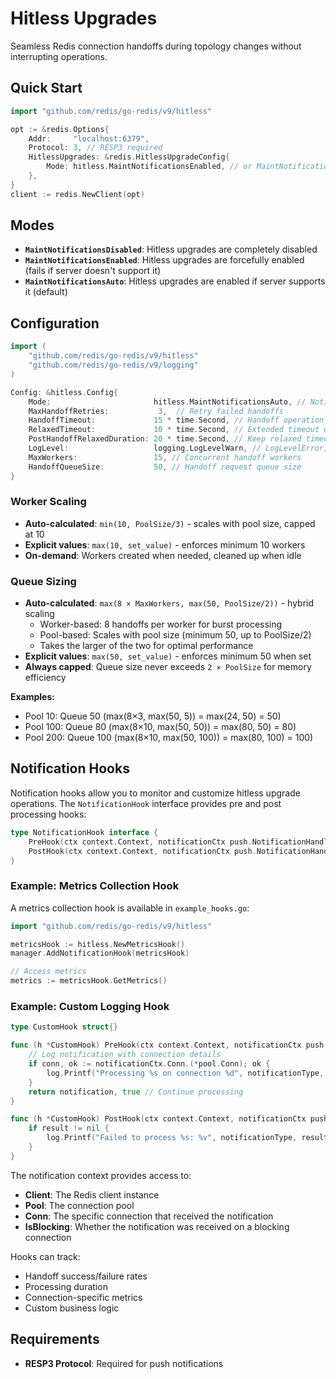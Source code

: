 # Hitless Upgrades

Seamless Redis connection handoffs during topology changes without interrupting operations.

## Quick Start

```go
import "github.com/redis/go-redis/v9/hitless"

opt := &redis.Options{
    Addr:     "localhost:6379",
    Protocol: 3, // RESP3 required
    HitlessUpgrades: &redis.HitlessUpgradeConfig{
        Mode: hitless.MaintNotificationsEnabled, // or MaintNotificationsAuto
    },
}
client := redis.NewClient(opt)
```

## Modes

- **`MaintNotificationsDisabled`**: Hitless upgrades are completely disabled
- **`MaintNotificationsEnabled`**: Hitless upgrades are forcefully enabled (fails if server doesn't support it)
- **`MaintNotificationsAuto`**: Hitless upgrades are enabled if server supports it (default)

## Configuration

```go
import (
    "github.com/redis/go-redis/v9/hitless"
    "github.com/redis/go-redis/v9/logging"
)

Config: &hitless.Config{
    Mode:                       hitless.MaintNotificationsAuto, // Notification mode
    MaxHandoffRetries:           3,  // Retry failed handoffs
    HandoffTimeout:             15 * time.Second, // Handoff operation timeout
    RelaxedTimeout:             10 * time.Second, // Extended timeout during migrations
    PostHandoffRelaxedDuration: 20 * time.Second, // Keep relaxed timeout after handoff
    LogLevel:                   logging.LogLevelWarn, // LogLevelError, LogLevelWarn, LogLevelInfo, LogLevelDebug
    MaxWorkers:                 15, // Concurrent handoff workers
    HandoffQueueSize:           50, // Handoff request queue size
}
```

### Worker Scaling
- **Auto-calculated**: `min(10, PoolSize/3)` - scales with pool size, capped at 10
- **Explicit values**: `max(10, set_value)` - enforces minimum 10 workers
- **On-demand**: Workers created when needed, cleaned up when idle

### Queue Sizing
- **Auto-calculated**: `max(8 × MaxWorkers, max(50, PoolSize/2))` - hybrid scaling
  - Worker-based: 8 handoffs per worker for burst processing
  - Pool-based: Scales with pool size (minimum 50, up to PoolSize/2)
  - Takes the larger of the two for optimal performance
- **Explicit values**: `max(50, set_value)` - enforces minimum 50 when set
- **Always capped**: Queue size never exceeds `2 × PoolSize` for memory efficiency

**Examples:**
- Pool 10: Queue 50 (max(8×3, max(50, 5)) = max(24, 50) = 50)
- Pool 100: Queue 80 (max(8×10, max(50, 50)) = max(80, 50) = 80)
- Pool 200: Queue 100 (max(8×10, max(50, 100)) = max(80, 100) = 100)

## Notification Hooks

Notification hooks allow you to monitor and customize hitless upgrade operations. The `NotificationHook` interface provides pre and post processing hooks:

```go
type NotificationHook interface {
    PreHook(ctx context.Context, notificationCtx push.NotificationHandlerContext, notificationType string, notification []interface{}) ([]interface{}, bool)
    PostHook(ctx context.Context, notificationCtx push.NotificationHandlerContext, notificationType string, notification []interface{}, result error)
}
```

### Example: Metrics Collection Hook

A metrics collection hook is available in `example_hooks.go`:

```go
import "github.com/redis/go-redis/v9/hitless"

metricsHook := hitless.NewMetricsHook()
manager.AddNotificationHook(metricsHook)

// Access metrics
metrics := metricsHook.GetMetrics()
```

### Example: Custom Logging Hook

```go
type CustomHook struct{}

func (h *CustomHook) PreHook(ctx context.Context, notificationCtx push.NotificationHandlerContext, notificationType string, notification []interface{}) ([]interface{}, bool) {
    // Log notification with connection details
    if conn, ok := notificationCtx.Conn.(*pool.Conn); ok {
        log.Printf("Processing %s on connection %d", notificationType, conn.GetID())
    }
    return notification, true // Continue processing
}

func (h *CustomHook) PostHook(ctx context.Context, notificationCtx push.NotificationHandlerContext, notificationType string, notification []interface{}, result error) {
    if result != nil {
        log.Printf("Failed to process %s: %v", notificationType, result)
    }
}
```

The notification context provides access to:
- **Client**: The Redis client instance
- **Pool**: The connection pool
- **Conn**: The specific connection that received the notification
- **IsBlocking**: Whether the notification was received on a blocking connection

Hooks can track:
- Handoff success/failure rates
- Processing duration
- Connection-specific metrics
- Custom business logic

## Requirements

- **RESP3 Protocol**: Required for push notifications
